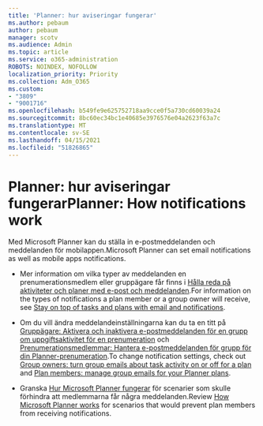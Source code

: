```yaml
---
title: 'Planner: hur aviseringar fungerar'
ms.author: pebaum
author: pebaum
manager: scotv
ms.audience: Admin
ms.topic: article
ms.service: o365-administration
ROBOTS: NOINDEX, NOFOLLOW
localization_priority: Priority
ms.collection: Adm_O365
ms.custom:
- "3809"
- "9001716"
ms.openlocfilehash: b549fe9e625752718aa9cce0f5a730cd60039a24
ms.sourcegitcommit: 8bc60ec34bc1e40685e3976576e04a2623f63a7c
ms.translationtype: MT
ms.contentlocale: sv-SE
ms.lasthandoff: 04/15/2021
ms.locfileid: "51826865"
---
```

# <a name="planner-how-notifications-work"></a><span data-ttu-id="28544-102">Planner: hur aviseringar fungerar</span><span class="sxs-lookup"><span data-stu-id="28544-102">Planner: How notifications work</span></span>

<span data-ttu-id="28544-103">Med Microsoft Planner kan du ställa in e-postmeddelanden och meddelanden för mobilappen.</span><span class="sxs-lookup"><span data-stu-id="28544-103">Microsoft Planner can set email notifications as well as mobile apps notifications.</span></span>

- <span data-ttu-id="28544-104">Mer information om vilka typer av meddelanden en prenumerationsmedlem eller gruppägare får finns i [Hålla reda på aktiviteter och planer med e-post och meddelanden](https://support.office.com/article/Stay-on-top-of-tasks-and-plans-with-email-and-notifications-cce223d6-b0ae-43cf-a080-266e2414a859).</span><span class="sxs-lookup"><span data-stu-id="28544-104">For information on the types of notifications a plan member or a group owner will receive, see [Stay on top of tasks and plans with email and notifications](https://support.office.com/article/Stay-on-top-of-tasks-and-plans-with-email-and-notifications-cce223d6-b0ae-43cf-a080-266e2414a859).</span></span>

- <span data-ttu-id="28544-105">Om du vill ändra meddelandeinställningarna kan du ta en titt på [Gruppägare: Aktivera och inaktivera e-postmeddelanden för en grupp om uppgiftsaktivitet för en prenumeration](https://support.office.com/article/group-owners-turn-group-emails-about-task-activity-on-or-off-for-a-plan-f1b0d681-2aa6-4ce5-9703-4614607d4cd0) och [Prenumerationsmedlemmar: Hantera e-postmeddelanden för grupp för din Planner-prenumeration](https://support.office.com/article/plan-members-manage-group-emails-for-your-planner-plans-46f989a0-a34d-4db9-993b-dd596af7a5d2).</span><span class="sxs-lookup"><span data-stu-id="28544-105">To change notification settings, check out [Group owners: turn group emails about task activity on or off for a plan](https://support.office.com/article/group-owners-turn-group-emails-about-task-activity-on-or-off-for-a-plan-f1b0d681-2aa6-4ce5-9703-4614607d4cd0) and [Plan members: manage group emails for your Planner plans](https://support.office.com/article/plan-members-manage-group-emails-for-your-planner-plans-46f989a0-a34d-4db9-993b-dd596af7a5d2).</span></span>

- <span data-ttu-id="28544-106">Granska [Hur Microsoft Planner fungerar](https://techcommunity.microsoft.com/t5/planner-blog/how-microsoft-planner-works/ba-p/1214736#M703) för scenarier som skulle förhindra att medlemmarna får några meddelanden.</span><span class="sxs-lookup"><span data-stu-id="28544-106">Review [How Microsoft Planner works](https://techcommunity.microsoft.com/t5/planner-blog/how-microsoft-planner-works/ba-p/1214736#M703) for scenarios that would prevent plan members from receiving notifications.</span></span>

